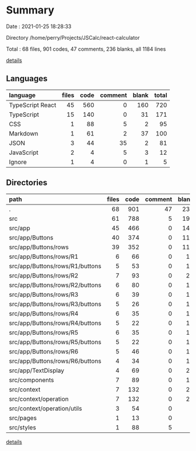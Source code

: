 # Summary

Date : 2021-01-25 18:28:33

Directory /home/perry/Projects/JSCalc/react-calculator

Total : 68 files,  901 codes, 47 comments, 236 blanks, all 1184 lines

[details](details.md)

## Languages
| language | files | code | comment | blank | total |
| :--- | ---: | ---: | ---: | ---: | ---: |
| TypeScript React | 45 | 560 | 0 | 160 | 720 |
| TypeScript | 15 | 140 | 0 | 31 | 171 |
| CSS | 1 | 88 | 5 | 2 | 95 |
| Markdown | 1 | 61 | 2 | 37 | 100 |
| JSON | 3 | 44 | 35 | 2 | 81 |
| JavaScript | 2 | 4 | 5 | 3 | 12 |
| Ignore | 1 | 4 | 0 | 1 | 5 |

## Directories
| path | files | code | comment | blank | total |
| :--- | ---: | ---: | ---: | ---: | ---: |
| . | 68 | 901 | 47 | 236 | 1,184 |
| src | 61 | 788 | 5 | 193 | 986 |
| src/app | 45 | 466 | 0 | 142 | 608 |
| src/app/Buttons | 40 | 374 | 0 | 117 | 491 |
| src/app/Buttons/rows | 39 | 352 | 0 | 113 | 465 |
| src/app/Buttons/rows/R1 | 6 | 66 | 0 | 18 | 84 |
| src/app/Buttons/rows/R1/buttons | 5 | 53 | 0 | 15 | 68 |
| src/app/Buttons/rows/R2 | 7 | 93 | 0 | 22 | 115 |
| src/app/Buttons/rows/R2/buttons | 6 | 80 | 0 | 19 | 99 |
| src/app/Buttons/rows/R3 | 6 | 39 | 0 | 16 | 55 |
| src/app/Buttons/rows/R3/buttons | 5 | 26 | 0 | 13 | 39 |
| src/app/Buttons/rows/R4 | 6 | 35 | 0 | 16 | 51 |
| src/app/Buttons/rows/R4/buttons | 5 | 22 | 0 | 13 | 35 |
| src/app/Buttons/rows/R5 | 6 | 35 | 0 | 16 | 51 |
| src/app/Buttons/rows/R5/buttons | 5 | 22 | 0 | 13 | 35 |
| src/app/Buttons/rows/R6 | 5 | 46 | 0 | 14 | 60 |
| src/app/Buttons/rows/R6/buttons | 4 | 34 | 0 | 11 | 45 |
| src/app/TextDisplay | 4 | 69 | 0 | 20 | 89 |
| src/components | 7 | 89 | 0 | 18 | 107 |
| src/context | 7 | 132 | 0 | 28 | 160 |
| src/context/operation | 7 | 132 | 0 | 28 | 160 |
| src/context/operation/utils | 3 | 54 | 0 | 9 | 63 |
| src/pages | 1 | 13 | 0 | 3 | 16 |
| src/styles | 1 | 88 | 5 | 2 | 95 |

[details](details.md)
